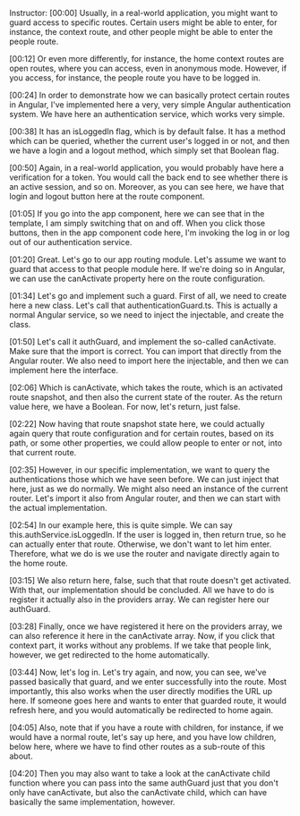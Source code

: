 Instructor: [00:00] Usually, in a real-world application, you might want to guard access to specific routes. Certain users might be able to enter, for instance, the context route, and other people might be able to enter the people route.

[00:12] Or even more differently, for instance, the home context routes are open routes, where you can access, even in anonymous mode. However, if you access, for instance, the people route you have to be logged in.

[00:24] In order to demonstrate how we can basically protect certain routes in Angular, I've implemented here a very, very simple Angular authentication system. We have here an authentication service, which works very simple.

[00:38] It has an isLoggedIn flag, which is by default false. It has a method which can be queried, whether the current user's logged in or not, and then we have a login and a logout method, which simply set that Boolean flag.

[00:50] Again, in a real-world application, you would probably have here a verification for a token. You would call the back end to see whether there is an active session, and so on. Moreover, as you can see here, we have that login and logout button here at the route component.

[01:05] If you go into the app component, here we can see that in the template, I am simply switching that on and off. When you click those buttons, then in the app component code here, I'm invoking the log in or log out of our authentication service.

[01:20] Great. Let's go to our app routing module. Let's assume we want to guard that access to that people module here. If we're doing so in Angular, we can use the canActivate property here on the route configuration.

[01:34] Let's go and implement such a guard. First of all, we need to create here a new class. Let's call that authenticationGuard.ts. This is actually a normal Angular service, so we need to inject the injectable, and create the class.

[01:50] Let's call it authGuard, and implement the so-called canActivate. Make sure that the import is correct. You can import that directly from the Angular router. We also need to import here the injectable, and then we can implement here the interface.

[02:06] Which is canActivate, which takes the route, which is an activated route snapshot, and then also the current state of the router. As the return value here, we have a Boolean. For now, let's return, just false. 

[02:22] Now having that route snapshot state here, we could actually again query that route configuration and for certain routes, based on its path, or some other properties, we could allow people to enter or not, into that current route.

[02:35] However, in our specific implementation, we want to query the authentications those which we have seen before. We can just inject that here, just as we do normally. We might also need an instance of the current router. Let's import it also from Angular router, and then we can start with the actual implementation.

[02:54] In our example here, this is quite simple. We can say this.authService.isLoggedIn. If the user is logged in, then return true, so he can actually enter that route. Otherwise, we don't want to let him enter. Therefore, what we do is we use the router and navigate directly again to the home route.

[03:15] We also return here, false, such that that route doesn't get activated. With that, our implementation should be concluded. All we have to do is register it actually also in the providers array. We can register here our authGuard.

[03:28] Finally, once we have registered it here on the providers array, we can also reference it here in the canActivate array. Now, if you click that context part, it works without any problems. If we take that people link, however, we get redirected to the home automatically.

[03:44] Now, let's log in. Let's try again, and now, you can see, we've passed basically that guard, and we enter successfully into the route. Most importantly, this also works when the user directly modifies the URL up here. If someone goes here and wants to enter that guarded route, it would refresh here, and you would automatically be redirected to home again.

[04:05] Also, note that if you have a route with children, for instance, if we would have a normal route, let's say up here, and you have low children, below here, where we have to find other routes as a sub-route of this about. 

[04:20] Then you may also want to take a look at the canActivate child function where you can pass into the same authGuard just that you don't only have canActivate, but also the canActivate child, which can have basically the same implementation, however.
